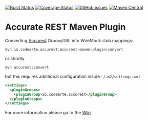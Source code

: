 [![Build Status](https://travis-ci.org/Codearte/accurest-maven-plugin.svg?branch=master)](https://travis-ci.org/Codearte/accurest-maven-plugin) [![Coverage Status](https://coveralls.io/repos/github/Codearte/accurest-maven-plugin/badge.svg?branch=master)](https://coveralls.io/github/Codearte/accurest-maven-plugin?branch=master) [![GitHub issues](https://img.shields.io/github/issues/Codearte/accurest.svg)](https://github.com/Codearte/accurest/labels/maven) [![Maven Central](https://img.shields.io/maven-central/v/io.codearte.accurest/accurest-maven-plugin.svg)](https://maven-badges.herokuapp.com/maven-central/io.codearte.accurest/accurest-maven-plugin)

Accurate REST Maven Plugin
====


Converting [Accurest](https://github.com/Codearte/accurest/wiki/1.-Introduction) GroovyDSL into WireMock stub mappings:

    mvn io.codearte.accurest:accurest-maven-plugin:convert
    
or shortly

    mvn accurest:convert
    
but this requires additional configuration inside `~/.m2/settings.xml`

```xml
<settings>
  <pluginGroups>
    <pluginGroup>io.codearte.accurest</pluginGroup>
  </pluginGroups>
</settings>

```


For more information please go to the [Wiki](https://github.com/Codearte/accurest/wiki/2.2-Maven-Project)
